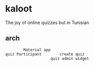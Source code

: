 # kaloot

The joy of online quizzes but in Tunisian

## arch
            Material app
    quiz Participant        create quiz
                        quiz admin widget